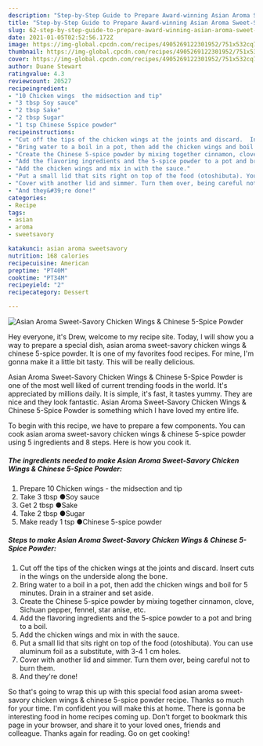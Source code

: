 ```yaml
---
description: "Step-by-Step Guide to Prepare Award-winning Asian Aroma Sweet-Savory Chicken Wings &amp;amp; Chinese 5-Spice Powder"
title: "Step-by-Step Guide to Prepare Award-winning Asian Aroma Sweet-Savory Chicken Wings &amp;amp; Chinese 5-Spice Powder"
slug: 62-step-by-step-guide-to-prepare-award-winning-asian-aroma-sweet-savory-chicken-wings-and-amp-chinese-5-spice-powder
date: 2021-01-05T02:52:56.172Z
image: https://img-global.cpcdn.com/recipes/4905269122301952/751x532cq70/asian-aroma-sweet-savory-chicken-wings-chinese-5-spice-powder-recipe-main-photo.jpg
thumbnail: https://img-global.cpcdn.com/recipes/4905269122301952/751x532cq70/asian-aroma-sweet-savory-chicken-wings-chinese-5-spice-powder-recipe-main-photo.jpg
cover: https://img-global.cpcdn.com/recipes/4905269122301952/751x532cq70/asian-aroma-sweet-savory-chicken-wings-chinese-5-spice-powder-recipe-main-photo.jpg
author: Duane Stewart
ratingvalue: 4.3
reviewcount: 20527
recipeingredient:
- "10 Chicken wings  the midsection and tip"
- "3 tbsp Soy sauce"
- "2 tbsp Sake"
- "2 tbsp Sugar"
- "1 tsp Chinese 5spice powder"
recipeinstructions:
- "Cut off the tips of the chicken wings at the joints and discard.  Insert cuts in the wings on the underside along the bone."
- "Bring water to a boil in a pot, then add the chicken wings and boil for 5 minutes. Drain in a strainer and set aside."
- "Create the Chinese 5-spice powder by mixing together cinnamon, clove, Sichuan pepper, fennel, star anise, etc."
- "Add the flavoring ingredients and the 5-spice powder to a pot and bring to a boil."
- "Add the chicken wings and mix in with the sauce."
- "Put a small lid that sits right on top of the food (otoshibuta). You can use aluminum foil as a substitute, with 3-4 1 cm holes."
- "Cover with another lid and simmer. Turn them over, being careful not to burn them."
- "And they&#39;re done!"
categories:
- Recipe
tags:
- asian
- aroma
- sweetsavory

katakunci: asian aroma sweetsavory 
nutrition: 168 calories
recipecuisine: American
preptime: "PT40M"
cooktime: "PT34M"
recipeyield: "2"
recipecategory: Dessert

---
```



![Asian Aroma Sweet-Savory Chicken Wings &amp; Chinese 5-Spice Powder](https://img-global.cpcdn.com/recipes/4905269122301952/751x532cq70/asian-aroma-sweet-savory-chicken-wings-chinese-5-spice-powder-recipe-main-photo.jpg)

Hey everyone, it's Drew, welcome to my recipe site. Today, I will show you a way to prepare a special dish, asian aroma sweet-savory chicken wings &amp; chinese 5-spice powder. It is one of my favorites food recipes. For mine, I'm gonna make it a little bit tasty. This will be really delicious.

Asian Aroma Sweet-Savory Chicken Wings &amp; Chinese 5-Spice Powder is one of the most well liked of current trending foods in the world. It's appreciated by millions daily. It is simple, it's fast, it tastes yummy. They are nice and they look fantastic. Asian Aroma Sweet-Savory Chicken Wings &amp; Chinese 5-Spice Powder is something which I have loved my entire life.




To begin with this recipe, we have to prepare a few components. You can cook asian aroma sweet-savory chicken wings &amp; chinese 5-spice powder using 5 ingredients and 8 steps. Here is how you cook it.

<!--inarticleads1-->

##### The ingredients needed to make Asian Aroma Sweet-Savory Chicken Wings &amp; Chinese 5-Spice Powder:

1. Prepare 10 Chicken wings - the midsection and tip
1. Take 3 tbsp ●Soy sauce
1. Get 2 tbsp ●Sake
1. Take 2 tbsp ●Sugar
1. Make ready 1 tsp ●Chinese 5-spice powder




<!--inarticleads2-->

##### Steps to make Asian Aroma Sweet-Savory Chicken Wings &amp; Chinese 5-Spice Powder:

1. Cut off the tips of the chicken wings at the joints and discard.  Insert cuts in the wings on the underside along the bone.
1. Bring water to a boil in a pot, then add the chicken wings and boil for 5 minutes. Drain in a strainer and set aside.
1. Create the Chinese 5-spice powder by mixing together cinnamon, clove, Sichuan pepper, fennel, star anise, etc.
1. Add the flavoring ingredients and the 5-spice powder to a pot and bring to a boil.
1. Add the chicken wings and mix in with the sauce.
1. Put a small lid that sits right on top of the food (otoshibuta). You can use aluminum foil as a substitute, with 3-4 1 cm holes.
1. Cover with another lid and simmer. Turn them over, being careful not to burn them.
1. And they&#39;re done!




So that's going to wrap this up with this special food asian aroma sweet-savory chicken wings &amp; chinese 5-spice powder recipe. Thanks so much for your time. I'm confident you will make this at home. There is gonna be interesting food in home recipes coming up. Don't forget to bookmark this page in your browser, and share it to your loved ones, friends and colleague. Thanks again for reading. Go on get cooking!
